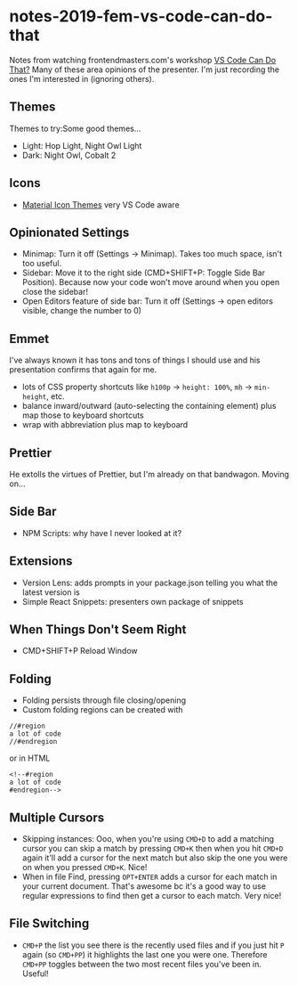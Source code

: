 # notes-2019-fem-vs-code-can-do-that
Notes from watching frontendmasters.com's workshop [VS Code Can Do That?](https://burkeholland.gitbook.io/vs-code-can-do-that/)
Many of these area opinions of the presenter. I'm just recording the ones I'm interested in (ignoring others).

## Themes
Themes to try:Some good themes...
- Light: Hop Light, Night Owl Light
- Dark: Night Owl, Cobalt 2

## Icons
- [Material Icon Themes](https://marketplace.visualstudio.com/items?itemName=PKief.material-icon-theme) very VS Code aware

## Opinionated Settings
- Minimap: Turn it off (Settings -> Minimap). Takes too much space, isn't too useful.
- Sidebar: Move it to the right side (CMD+SHIFT+P: Toggle Side Bar Position). Because now your code won't move around when you open close the sidebar!
- Open Editors feature of side bar: Turn it off (Settings -> open editors visible, change the number to 0)

## Emmet
I've always known it has tons and tons of things I should use and his presentation confirms that again for me.
- lots of CSS property shortcuts like `h100p` -> `height: 100%`, `mh` -> `min-height`, etc.
- balance inward/outward (auto-selecting the containing element) plus map those to keyboard shortcuts
- wrap with abbreviation plus map to keyboard

## Prettier
He extolls the virtues of Prettier, but I'm already on that bandwagon. Moving on...

## Side Bar
- NPM Scripts: why have I never looked at it?

## Extensions
- Version Lens: adds prompts in your package.json telling you what the latest version is
- Simple React Snippets: presenters own package of snippets

## When Things Don't Seem Right
- CMD+SHIFT+P Reload Window

## Folding
- Folding persists through file closing/opening
- Custom folding regions can be created with
```
//#region
a lot of code
//#endregion
```
or in HTML
```
<!--#region
a lot of code
#endregion-->
```

## Multiple Cursors
- Skipping instances: Ooo, when you're using `CMD+D` to add a matching cursor you can skip a match by pressing `CMD+K` then when you hit `CMD+D` again it'll add a cursor for the next match but also skip the one you were on when you pressed `CMD+K`. Nice!
- When in file Find, pressing `OPT+ENTER` adds a cursor for each match in your current document. That's awesome bc it's a good way to use regular expressions to find then get a cursor to each match. Very nice!

## File Switching
- `CMD+P` the list you see there is the recently used files and if you just hit `P` again (so `CMD+PP`) it highlights the last one you were one. Therefore `CMD+PP` toggles between the two most recent files you've been in. Useful!
